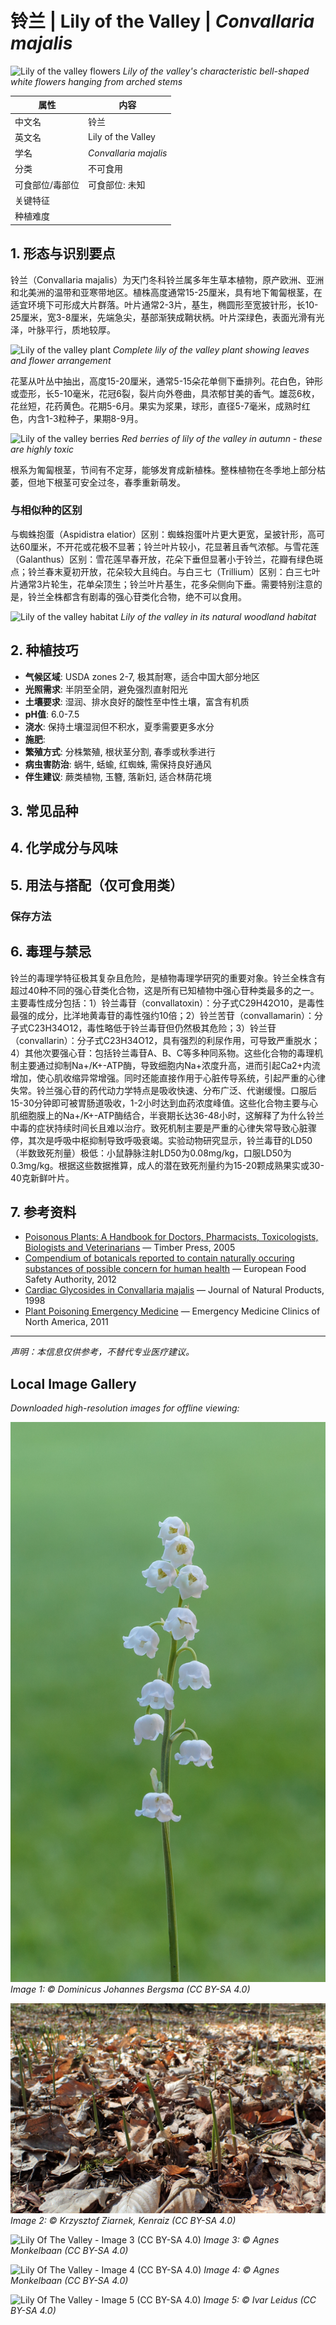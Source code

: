 # 铃兰 | Lily of the Valley | *Convallaria majalis*

![Lily of the valley flowers](https://upload.wikimedia.org/wikipedia/commons/thumb/4/42/Convallaria_majalis_flowers.jpg/640px-Convallaria_majalis_flowers.jpg)
*Lily of the valley's characteristic bell-shaped white flowers hanging from arched stems*

| 属性 | 内容 |
|------|------|
| 中文名 | 铃兰 |
| 英文名 | Lily of the Valley |
| 学名 | *Convallaria majalis* |
| 分类 | 不可食用 |
| 可食部位/毒部位 | 可食部位: 未知 |
| 关键特征 |  |
| 种植难度 |  |

## 1. 形态与识别要点

铃兰（Convallaria majalis）为天门冬科铃兰属多年生草本植物，原产欧洲、亚洲和北美洲的温带和亚寒带地区。植株高度通常15-25厘米，具有地下匍匐根茎，在适宜环境下可形成大片群落。叶片通常2-3片，基生，椭圆形至宽披针形，长10-25厘米，宽3-8厘米，先端急尖，基部渐狭成鞘状柄。叶片深绿色，表面光滑有光泽，叶脉平行，质地较厚。

![Lily of the valley plant](https://upload.wikimedia.org/wikipedia/commons/thumb/7/7f/Convallaria_majalis_plant.jpg/480px-Convallaria_majalis_plant.jpg)
*Complete lily of the valley plant showing leaves and flower arrangement*

花茎从叶丛中抽出，高度15-20厘米，通常5-15朵花单侧下垂排列。花白色，钟形或壶形，长5-10毫米，花冠6裂，裂片向外卷曲，具浓郁甘美的香气。雄蕊6枚，花丝短，花药黄色。花期5-6月。果实为浆果，球形，直径5-7毫米，成熟时红色，内含1-3粒种子，果期8-9月。

![Lily of the valley berries](https://upload.wikimedia.org/wikipedia/commons/thumb/9/9c/Convallaria_majalis_berries.jpg/480px-Convallaria_majalis_berries.jpg)
*Red berries of lily of the valley in autumn - these are highly toxic*

根系为匍匐根茎，节间有不定芽，能够发育成新植株。整株植物在冬季地上部分枯萎，但地下根茎可安全过冬，春季重新萌发。

### 与相似种的区别

与蜘蛛抱蛋（Aspidistra elatior）区别：蜘蛛抱蛋叶片更大更宽，呈披针形，高可达60厘米，不开花或花极不显著；铃兰叶片较小，花显著且香气浓郁。与雪花莲（Galanthus）区别：雪花莲早春开放，花朵下垂但显著小于铃兰，花瓣有绿色斑点；铃兰春末夏初开放，花朵较大且纯白。与白三七（Trillium）区别：白三七叶片通常3片轮生，花单朵顶生；铃兰叶片基生，花多朵侧向下垂。需要特别注意的是，铃兰全株都含有剧毒的强心苷类化合物，绝不可以食用。

![Lily of the valley habitat](https://upload.wikimedia.org/wikipedia/commons/thumb/2/2a/Convallaria_majalis_forest.jpg/640px-Convallaria_majalis_forest.jpg)
*Lily of the valley in its natural woodland habitat*

## 2. 种植技巧

- **气候区域**: USDA zones 2-7, 极其耐寒，适合中国大部分地区
- **光照需求**: 半阴至全阴，避免强烈直射阳光
- **土壤要求**: 湿润、排水良好的酸性至中性土壤，富含有机质
- **pH值**: 6.0-7.5
- **浇水**: 保持土壤湿润但不积水，夏季需要更多水分
- **施肥**: 
- **繁殖方式**: 分株繁殖, 根状茎分割, 春季或秋季进行
- **病虫害防治**: 蜗牛, 蛞蝓, 红蜘蛛, 需保持良好通风
- **伴生建议**: 蕨类植物, 玉簪, 落新妇, 适合林荫花境

## 3. 常见品种



## 4. 化学成分与风味



## 5. 用法与搭配（仅可食用类）



### 保存方法



## 6. 毒理与禁忌

铃兰的毒理学特征极其复杂且危险，是植物毒理学研究的重要对象。铃兰全株含有超过40种不同的强心苷类化合物，这是所有已知植物中强心苷种类最多的之一。主要毒性成分包括：1）铃兰毒苷（convallatoxin）：分子式C29H42O10，是毒性最强的成分，比洋地黄毒苷的毒性强约10倍；2）铃兰苦苷（convallamarin）：分子式C23H34O12，毒性略低于铃兰毒苷但仍然极其危险；3）铃兰苷（convallarin）：分子式C23H34O12，具有强烈的利尿作用，可导致严重脱水；4）其他次要强心苷：包括铃兰毒苷A、B、C等多种同系物。这些化合物的毒理机制主要通过抑制Na+/K+-ATP酶，导致细胞内Na+浓度升高，进而引起Ca2+内流增加，使心肌收缩异常增强。同时还能直接作用于心脏传导系统，引起严重的心律失常。铃兰强心苷的药代动力学特点是吸收快速、分布广泛、代谢缓慢。口服后15-30分钟即可被胃肠道吸收，1-2小时达到血药浓度峰值。这些化合物主要与心肌细胞膜上的Na+/K+-ATP酶结合，半衰期长达36-48小时，这解释了为什么铃兰中毒的症状持续时间长且难以治疗。致死机制主要是严重的心律失常导致心脏骤停，其次是呼吸中枢抑制导致呼吸衰竭。实验动物研究显示，铃兰毒苷的LD50（半数致死剂量）极低：小鼠静脉注射LD50为0.08mg/kg，口服LD50为0.3mg/kg。根据这些数据推算，成人的潜在致死剂量约为15-20颗成熟果实或30-40克新鲜叶片。

## 7. 参考资料

- [Poisonous Plants: A Handbook for Doctors, Pharmacists, Toxicologists, Biologists and Veterinarians](https://www.timberpress.com/book/9780881927511/poisonous-plants) — Timber Press, 2005
- [Compendium of botanicals reported to contain naturally occuring substances of possible concern for human health](https://efsa.onlinelibrary.wiley.com/doi/abs/10.2903/j.efsa.2012.2663) — European Food Safety Authority, 2012
- [Cardiac Glycosides in Convallaria majalis](https://pubs.acs.org/doi/abs/10.1021/np970444t) — Journal of Natural Products, 1998
- [Plant Poisoning Emergency Medicine](https://www.emed.theclinics.com/article/S0733-8627(11)00013-1/abstract) — Emergency Medicine Clinics of North America, 2011

---
*声明：本信息仅供参考，不替代专业医疗建议。*

## Local Image Gallery

*Downloaded high-resolution images for offline viewing:*

![Lily Of The Valley - Image 1 (CC BY-SA 4.0)](../images/lily_of_the_valley/01.jpg)
*Image 1: © Dominicus Johannes Bergsma (CC BY-SA 4.0)*

![Lily Of The Valley - Image 2 (CC BY-SA 4.0)](../images/lily_of_the_valley/02.jpg)
*Image 2: © Krzysztof Ziarnek, Kenraiz (CC BY-SA 4.0)*

![Lily Of The Valley - Image 3 (CC BY-SA 4.0)](../images/lily_of_the_valley/03.jpg)
*Image 3: © Agnes Monkelbaan (CC BY-SA 4.0)*

![Lily Of The Valley - Image 4 (CC BY-SA 4.0)](../images/lily_of_the_valley/04.jpg)
*Image 4: © Agnes Monkelbaan (CC BY-SA 4.0)*

![Lily Of The Valley - Image 5 (CC BY-SA 4.0)](../images/lily_of_the_valley/05.jpg)
*Image 5: © Ivar Leidus (CC BY-SA 4.0)*
